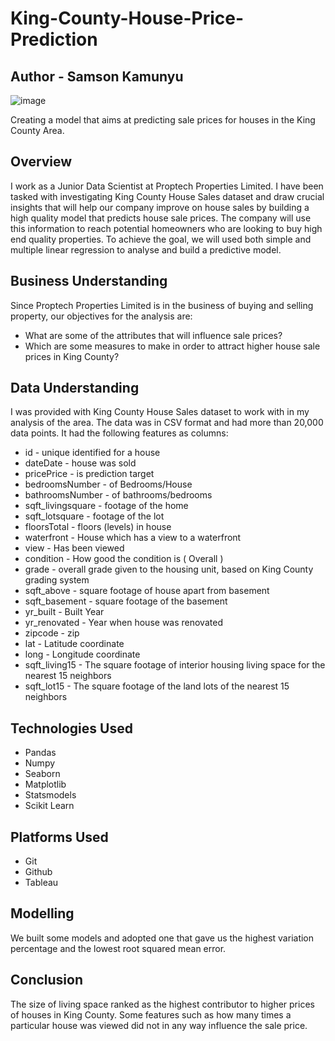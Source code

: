# King-County-House-Price-Prediction
## Author - Samson Kamunyu

![image](https://user-images.githubusercontent.com/109947291/193143491-72b9369e-4d14-4bf1-a3de-1464ebae8ac7.png)

Creating a model that aims at predicting sale prices for houses in the King County Area.

## Overview
I work as a Junior Data Scientist at Proptech Properties Limited. I have been tasked with investigating King County House Sales dataset and draw crucial insights that will help our company improve on house sales by building a high quality model that predicts house sale prices. The company will use this information to reach potential homeowners who are looking to buy high end quality properties. To achieve the goal, we will used both simple and multiple linear regression to analyse and build a predictive model. 

## Business Understanding
Since Proptech Properties Limited is in the business of buying and selling property, our objectives for the analysis are:
- What are some of the attributes that will influence sale prices?
- Which are some measures to make in order to attract higher house sale prices in King County?

## Data Understanding
I was provided with King County House Sales dataset to work with in my analysis of the area. The data was in CSV format and had more than 20,000 data points. It had the following features as columns:
- id - unique identified for a house
- dateDate - house was sold
- pricePrice - is prediction target
- bedroomsNumber - of Bedrooms/House
- bathroomsNumber - of bathrooms/bedrooms
- sqft_livingsquare - footage of the home
- sqft_lotsquare - footage of the lot
- floorsTotal - floors (levels) in house
- waterfront - House which has a view to a waterfront
- view - Has been viewed
- condition - How good the condition is ( Overall )
- grade - overall grade given to the housing unit, based on King County grading system
- sqft_above - square footage of house apart from basement
- sqft_basement - square footage of the basement
- yr_built - Built Year
- yr_renovated - Year when house was renovated
- zipcode - zip
- lat - Latitude coordinate
- long - Longitude coordinate
- sqft_living15 - The square footage of interior housing living space for the nearest 15 neighbors
- sqft_lot15 - The square footage of the land lots of the nearest 15 neighbors

## Technologies Used
- Pandas
- Numpy
- Seaborn
- Matplotlib
- Statsmodels
- Scikit Learn

## Platforms Used
- Git
- Github
- Tableau

## Modelling
We built some models and adopted one that gave us the highest variation percentage and the lowest root squared mean error.

## Conclusion
The size of living space ranked as the highest contributor to higher prices of houses in King County. Some features such as how many times a particular house was viewed did not in any way influence the sale price.
